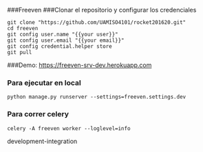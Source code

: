 ###Freeven
###Clonar el repositorio y configurar los credenciales

```
git clone "https://github.com/UAMISO4101/rocket201620.git"
cd freeven
git config user.name "{{your user}}"
git config user.email "{{your email}}"
git config credential.helper store
git pull
```

###Demo:
https://freeven-srv-dev.herokuapp.com


### Para ejecutar en local
```
python manage.py runserver --settings=freeven.settings.dev
```

### Para correr celery
```
celery -A freeven worker --loglevel=info
```

development-integration
